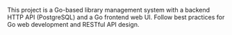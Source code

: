 <!-- Use this file to provide workspace-specific custom instructions to Copilot. For more details, visit https://code.visualstudio.com/docs/copilot/copilot-customization#_use-a-githubcopilotinstructionsmd-file -->

This project is a Go-based library management system with a backend HTTP API (PostgreSQL) and a Go frontend web UI. Follow best practices for Go web development and RESTful API design.
